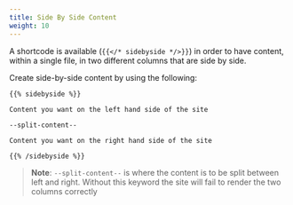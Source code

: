 ```yaml
---
title: Side By Side Content
weight: 10
---
```


A shortcode is available (`{{</* sidebyside */>}}`) in order to have content, within a single file, in two different columns that are side by side.

Create side-by-side content by using the following:

```
{{% sidebyside %}}

Content you want on the left hand side of the site

--split-content--

Content you want on the right hand side of the site

{{% /sidebyside %}}
```

> **Note**: `--split-content--` is where the content is to be split between left and right. Without this keyword the site will fail to render the two columns correctly